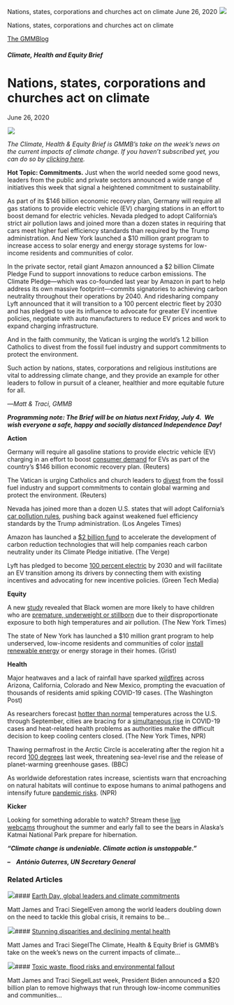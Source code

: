 



Nations, states, corporations and churches act on climate
June 26, 2020
![](data:image/gif;base64,R0lGODlhAQABAAAAACH5BAEKAAEALAAAAAABAAEAAAICTAEAOw==)![](https://www.gmmb.com/wp-content/uploads/2020/11/1049efe1-1756-4326-9325-d316ee822d16-scaled.jpg)



Nations, states, corporations and churches act on climate





 [The GMMBlog](/blog/)



##### Climate, Health and Equity Brief

 Nations, states, corporations and churches act on climate
=========================================================


June 26, 2020



![](data:image/gif;base64,R0lGODlhAQABAAAAACH5BAEKAAEALAAAAAABAAEAAAICTAEAOw==)![](https://www.gmmb.com/wp-content/uploads/2020/11/1049efe1-1756-4326-9325-d316ee822d16-552x552.jpg) 


*The Climate, Health & Equity Brief is GMMB’s take on the week’s news on the current impacts of climate change. If you haven’t subscribed yet, you can do so by [clicking here](https://mailchimp.us4.list-manage.com/subscribe?u=f2f8c4bdabe1a2a83f914e813&id=4a13a601e2).*


**Hot Topic: Commitments.** Just when the world needed some good news, leaders from the public and private sectors announced a wide range of initiatives this week that signal a heightened commitment to sustainability.


As part of its $146 billion economic recovery plan, Germany will require all gas stations to provide electric vehicle (EV) charging stations in an effort to boost demand for electric vehicles. Nevada pledged to adopt California’s strict air pollution laws and joined more than a dozen states in requiring that cars meet higher fuel efficiency standards than required by the Trump administration. And New York launched a $10 million grant program to increase access to solar energy and energy storage systems for low-income residents and communities of color.


In the private sector, retail giant Amazon announced a $2 billion Climate Pledge Fund to support innovations to reduce carbon emissions. The Climate Pledge—which was co-founded last year by Amazon in part to help address its own massive footprint—commits signatories to achieving carbon neutrality throughout their operations by 2040. And ridesharing company Lyft announced that it will transition to a 100 percent electric fleet by 2030 and has pledged to use its influence to advocate for greater EV incentive policies, negotiate with auto manufacturers to reduce EV prices and work to expand charging infrastructure.


And in the faith community, the Vatican is urging the world’s 1.2 billion Catholics to divest from the fossil fuel industry and support commitments to protect the environment.


Such action by nations, states, corporations and religious institutions are vital to addressing climate change, and they provide an example for other leaders to follow in pursuit of a cleaner, healthier and more equitable future for all.


—*Matt & Traci, GMMB*


***Programming note: The Brief will be on hiatus next Friday, July 4.  We wish everyone a safe, happy and socially distanced Independence Day!***


**Action**   

Germany will require all gasoline stations to provide electric vehicle (EV) charging in an effort to boost [consumer demand](https://urldefense.proofpoint.com/v2/url?u=https-3A__mailchimp.us4.list-2Dmanage.com_track_click-3Fu-3Df2f8c4bdabe1a2a83f914e813-26id-3D1722250963-26e-3D584636d9e9&d=DwMFaQ&c=HdAUNv_EOZyljLc1cjbHCq-Eo7r1kRHoywhQbi81uaA&r=QP_GU0xZmQiSCnbvKg0iAuB5Me5X2kSVnbz_vSNm_fI&m=c7EjdOHfIPLhZ2gzCvUNBerxXWS17e2UcKbz7DT4y_w&s=f7pZzcyih3iS0vJJJCyj__6aycti4bmL26gNHXeZw7s&e=) for EVs as part of the country’s $146 billion economic recovery plan. (Reuters)


The Vatican is urging Catholics and church leaders to [divest](https://urldefense.proofpoint.com/v2/url?u=https-3A__mailchimp.us4.list-2Dmanage.com_track_click-3Fu-3Df2f8c4bdabe1a2a83f914e813-26id-3D0ede092d83-26e-3D584636d9e9&d=DwMFaQ&c=HdAUNv_EOZyljLc1cjbHCq-Eo7r1kRHoywhQbi81uaA&r=QP_GU0xZmQiSCnbvKg0iAuB5Me5X2kSVnbz_vSNm_fI&m=c7EjdOHfIPLhZ2gzCvUNBerxXWS17e2UcKbz7DT4y_w&s=_8iSxgGb2gR4U4-M2uaCHlLrip0n3ldp0Ey8pe7ZQQM&e=) from the fossil fuel industry and support commitments to contain global warming and protect the environment. (Reuters)


Nevada has joined more than a dozen U.S. states that will adopt California’s [car pollution rules](https://urldefense.proofpoint.com/v2/url?u=https-3A__mailchimp.us4.list-2Dmanage.com_track_click-3Fu-3Df2f8c4bdabe1a2a83f914e813-26id-3Df1d51396b4-26e-3D584636d9e9&d=DwMFaQ&c=HdAUNv_EOZyljLc1cjbHCq-Eo7r1kRHoywhQbi81uaA&r=QP_GU0xZmQiSCnbvKg0iAuB5Me5X2kSVnbz_vSNm_fI&m=c7EjdOHfIPLhZ2gzCvUNBerxXWS17e2UcKbz7DT4y_w&s=ChqUWejCCqTqZo6QBNT1F-TnjHmColmINxW2TQvlOT0&e=), pushing back against weakened fuel efficiency standards by the Trump administration. (Los Angeles Times)


Amazon has launched a [$2 billion fund](https://urldefense.proofpoint.com/v2/url?u=https-3A__mailchimp.us4.list-2Dmanage.com_track_click-3Fu-3Df2f8c4bdabe1a2a83f914e813-26id-3D4599dff2b5-26e-3D584636d9e9&d=DwMFaQ&c=HdAUNv_EOZyljLc1cjbHCq-Eo7r1kRHoywhQbi81uaA&r=QP_GU0xZmQiSCnbvKg0iAuB5Me5X2kSVnbz_vSNm_fI&m=c7EjdOHfIPLhZ2gzCvUNBerxXWS17e2UcKbz7DT4y_w&s=tPL96zPMTwHKOCMdryUtnmpg-NyzKYOP4tUBa3RNpAQ&e=) to accelerate the development of carbon reduction technologies that will help companies reach carbon neutrality under its Climate Pledge initiative. (The Verge)


Lyft has pledged to become [100 percent electric](https://urldefense.proofpoint.com/v2/url?u=https-3A__mailchimp.us4.list-2Dmanage.com_track_click-3Fu-3Df2f8c4bdabe1a2a83f914e813-26id-3Ddabda368c7-26e-3D584636d9e9&d=DwMFaQ&c=HdAUNv_EOZyljLc1cjbHCq-Eo7r1kRHoywhQbi81uaA&r=QP_GU0xZmQiSCnbvKg0iAuB5Me5X2kSVnbz_vSNm_fI&m=c7EjdOHfIPLhZ2gzCvUNBerxXWS17e2UcKbz7DT4y_w&s=QOERY6PAB1ifAvDljXnJ2rkvGUd83pV1Jq-diO3TQVg&e=) by 2030 and will facilitate an EV transition among its drivers by connecting them with existing incentives and advocating for new incentive policies. (Green Tech Media)


**Equity**  

A new [study](https://urldefense.proofpoint.com/v2/url?u=https-3A__mailchimp.us4.list-2Dmanage.com_track_click-3Fu-3Df2f8c4bdabe1a2a83f914e813-26id-3De253a88f5b-26e-3D584636d9e9&d=DwMFaQ&c=HdAUNv_EOZyljLc1cjbHCq-Eo7r1kRHoywhQbi81uaA&r=QP_GU0xZmQiSCnbvKg0iAuB5Me5X2kSVnbz_vSNm_fI&m=c7EjdOHfIPLhZ2gzCvUNBerxXWS17e2UcKbz7DT4y_w&s=CgZKYa1mkxWQHFIVAMlTcdIlnPVgU1ZSjUjLjYL8V4c&e=) revealed that Black women are more likely to have children who are [premature, underweight or stillborn](https://urldefense.proofpoint.com/v2/url?u=https-3A__mailchimp.us4.list-2Dmanage.com_track_click-3Fu-3Df2f8c4bdabe1a2a83f914e813-26id-3D3a7256b282-26e-3D584636d9e9&d=DwMFaQ&c=HdAUNv_EOZyljLc1cjbHCq-Eo7r1kRHoywhQbi81uaA&r=QP_GU0xZmQiSCnbvKg0iAuB5Me5X2kSVnbz_vSNm_fI&m=c7EjdOHfIPLhZ2gzCvUNBerxXWS17e2UcKbz7DT4y_w&s=C9esGL0ZXGFdNnksYrk_p8Vbdpq5dY87r1SQf6v-FaM&e=) due to their disproportionate exposure to both high temperatures and air pollution. (The New York Times)


The state of New York has launched a $10 million grant program to help underserved, low-income residents and communities of color [install renewable energy](https://urldefense.proofpoint.com/v2/url?u=https-3A__mailchimp.us4.list-2Dmanage.com_track_click-3Fu-3Df2f8c4bdabe1a2a83f914e813-26id-3D984a8eba1b-26e-3D584636d9e9&d=DwMFaQ&c=HdAUNv_EOZyljLc1cjbHCq-Eo7r1kRHoywhQbi81uaA&r=QP_GU0xZmQiSCnbvKg0iAuB5Me5X2kSVnbz_vSNm_fI&m=c7EjdOHfIPLhZ2gzCvUNBerxXWS17e2UcKbz7DT4y_w&s=Af-6hCGU2oUNLqdHDA1j8nvODBD6dqv0c8ttJ0iYbao&e=) or energy storage in their homes. (Grist)


**Health**  

Major heatwaves and a lack of rainfall have sparked [wildfires](https://urldefense.proofpoint.com/v2/url?u=https-3A__mailchimp.us4.list-2Dmanage.com_track_click-3Fu-3Df2f8c4bdabe1a2a83f914e813-26id-3D7c519f82ef-26e-3D584636d9e9&d=DwMFaQ&c=HdAUNv_EOZyljLc1cjbHCq-Eo7r1kRHoywhQbi81uaA&r=QP_GU0xZmQiSCnbvKg0iAuB5Me5X2kSVnbz_vSNm_fI&m=c7EjdOHfIPLhZ2gzCvUNBerxXWS17e2UcKbz7DT4y_w&s=85EpgNgqB7NX9tvn4HR9ssl2fn2ZUXLkCvBqk0kkTrs&e=) across Arizona, California, Colorado and New Mexico, prompting the evacuation of thousands of residents amid spiking COVID-19 cases. (The Washington Post)


As researchers forecast [hotter than normal](https://urldefense.proofpoint.com/v2/url?u=https-3A__mailchimp.us4.list-2Dmanage.com_track_click-3Fu-3Df2f8c4bdabe1a2a83f914e813-26id-3D75b33ab6a0-26e-3D584636d9e9&d=DwMFaQ&c=HdAUNv_EOZyljLc1cjbHCq-Eo7r1kRHoywhQbi81uaA&r=QP_GU0xZmQiSCnbvKg0iAuB5Me5X2kSVnbz_vSNm_fI&m=c7EjdOHfIPLhZ2gzCvUNBerxXWS17e2UcKbz7DT4y_w&s=B-6kp_ifsppRXwidrlzOA7QL__QiHKDiMUXPc8zgzAo&e=) temperatures across the U.S. through September, cities are bracing for a [simultaneous rise](https://urldefense.proofpoint.com/v2/url?u=https-3A__mailchimp.us4.list-2Dmanage.com_track_click-3Fu-3Df2f8c4bdabe1a2a83f914e813-26id-3Dde177fbb5b-26e-3D584636d9e9&d=DwMFaQ&c=HdAUNv_EOZyljLc1cjbHCq-Eo7r1kRHoywhQbi81uaA&r=QP_GU0xZmQiSCnbvKg0iAuB5Me5X2kSVnbz_vSNm_fI&m=c7EjdOHfIPLhZ2gzCvUNBerxXWS17e2UcKbz7DT4y_w&s=tgcxchtTza5jiVahJWgKAgxAg3_ZYcggw7tq6GYgqOw&e=) in COVID-19 cases and heat-related health problems as authorities make the difficult decision to keep cooling centers closed. (The New York Times, NPR)


Thawing permafrost in the Arctic Circle is accelerating after the region hit a record [100 degrees](https://urldefense.proofpoint.com/v2/url?u=https-3A__mailchimp.us4.list-2Dmanage.com_track_click-3Fu-3Df2f8c4bdabe1a2a83f914e813-26id-3Dc9f6e23923-26e-3D584636d9e9&d=DwMFaQ&c=HdAUNv_EOZyljLc1cjbHCq-Eo7r1kRHoywhQbi81uaA&r=QP_GU0xZmQiSCnbvKg0iAuB5Me5X2kSVnbz_vSNm_fI&m=c7EjdOHfIPLhZ2gzCvUNBerxXWS17e2UcKbz7DT4y_w&s=wncJ8uOStW_dMrWTKo07MGOpS0VChx5Iee7tkkb90Cc&e=) last week, threatening sea-level rise and the release of planet-warming greenhouse gases. (BBC)


As worldwide deforestation rates increase, scientists warn that encroaching on natural habitats will continue to expose humans to animal pathogens and intensify future [pandemic risks](https://urldefense.proofpoint.com/v2/url?u=https-3A__mailchimp.us4.list-2Dmanage.com_track_click-3Fu-3Df2f8c4bdabe1a2a83f914e813-26id-3De705ea5036-26e-3D584636d9e9&d=DwMFaQ&c=HdAUNv_EOZyljLc1cjbHCq-Eo7r1kRHoywhQbi81uaA&r=QP_GU0xZmQiSCnbvKg0iAuB5Me5X2kSVnbz_vSNm_fI&m=c7EjdOHfIPLhZ2gzCvUNBerxXWS17e2UcKbz7DT4y_w&s=SVq9DUt9clBNmeDtCHgHR5KclYM00rpY9SHwbFhX-Wk&e=). (NPR)


**Kicker**  

Looking for something adorable to watch? Stream these [live webcams](https://urldefense.proofpoint.com/v2/url?u=https-3A__mailchimp.us4.list-2Dmanage.com_track_click-3Fu-3Df2f8c4bdabe1a2a83f914e813-26id-3Dfc3dce4739-26e-3D584636d9e9&d=DwMFaQ&c=HdAUNv_EOZyljLc1cjbHCq-Eo7r1kRHoywhQbi81uaA&r=QP_GU0xZmQiSCnbvKg0iAuB5Me5X2kSVnbz_vSNm_fI&m=c7EjdOHfIPLhZ2gzCvUNBerxXWS17e2UcKbz7DT4y_w&s=ElrvqkcsjQz77-leJ6sarTKN2OIdB2BAA5PKf67aKqg&e=) throughout the summer and early fall to see the bears in Alaska’s Katmai National Park prepare for hibernation.


***“Climate change is undeniable. Climate action is unstoppable.”***


***–    António Guterres, UN Secretary General***









### Related Articles

![](data:image/gif;base64,R0lGODlhAQABAAAAACH5BAEKAAEALAAAAAABAAEAAAICTAEAOw==)![](https://www.gmmb.com/wp-content/uploads/2021/04/b5197d82-9fb4-4c84-a8d9-e468348c4c67-380x200.jpg)#### [Earth Day, global leaders and climate commitments](https://www.gmmb.com/news/earth-day-global-leaders-and-climate-commitments/)

Matt James and Traci SiegelEven among the world leaders doubling down on the need to tackle this global crisis, it remains to be…

![](data:image/gif;base64,R0lGODlhAQABAAAAACH5BAEKAAEALAAAAAABAAEAAAICTAEAOw==)![](https://www.gmmb.com/wp-content/uploads/2021/04/4.16header-380x200.png)#### [Stunning disparities and declining mental health](https://www.gmmb.com/news/stunning-disparities-and-declining-mental-health/)

Matt James and Traci SiegelThe Climate, Health & Equity Brief is GMMB’s take on the week’s news on the current impacts of climate…

![](data:image/gif;base64,R0lGODlhAQABAAAAACH5BAEKAAEALAAAAAABAAEAAAICTAEAOw==)![](https://www.gmmb.com/wp-content/uploads/2021/04/Picture1-380x200.jpg)#### [Toxic waste, flood risks and environmental fallout](https://www.gmmb.com/news/toxic-waste-flood-risks-and-environmental-fallout/)

Matt James and Traci SiegelLast week, President Biden announced a $20 billion plan to remove highways that run through low-income communities and communities…




